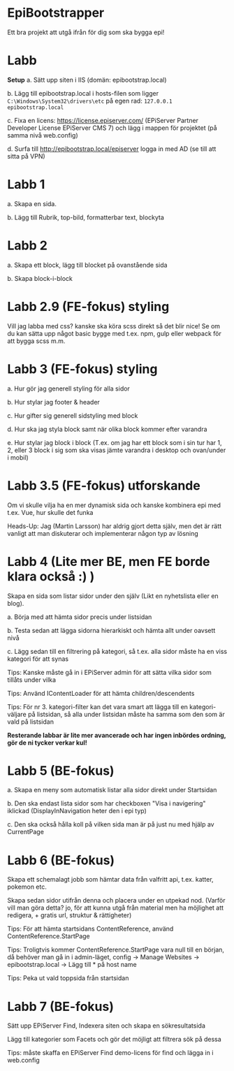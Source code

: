 # EpiBootstrapper
Ett bra projekt att utgå ifrån för dig som ska bygga epi!

# Labb
**Setup**
a. Sätt upp siten i IIS (domän: epibootstrap.local)

b. Lägg till epibootstrap.local i hosts-filen som ligger `C:\Windows\System32\drivers\etc` på egen rad: `127.0.0.1	epibootstrap.local`

c. Fixa en licens: https://license.episerver.com/ (EPiServer Partner Developer License EPiServer CMS 7) och lägg i mappen för projektet (på samma nivå web.config)

d. Surfa till http://epibootstrap.local/episerver logga in med AD (se till att sitta på VPN)

# Labb 1
a. Skapa en sida.

b. Lägg till Rubrik, top-bild, formatterbar text, blockyta

# Labb 2
a. Skapa ett block, lägg till blocket på ovanstående sida

b. Skapa block-i-block

# Labb 2.9 (FE-fokus) styling
Vill jag labba med css? kanske ska köra scss direkt så det blir nice! Se om du kan sätta upp något basic bygge med t.ex. npm, gulp eller webpack för att bygga scss m.m.

# Labb 3 (FE-fokus) styling
a. Hur gör jag generell styling för alla sidor

b. Hur stylar jag footer & header

c. Hur gifter sig generell sidstyling med block

d. Hur ska jag styla block samt när olika block kommer efter varandra

e. Hur stylar jag block i block (T.ex. om jag har ett block som i sin tur har 1, 2, eller 3 block i sig som ska visas jämte varandra i desktop och ovan/under i mobil)

# Labb 3.5 (FE-fokus) utforskande
Om vi skulle vilja ha en mer dynamisk sida och kanske kombinera epi med t.ex. Vue, hur skulle det funka

Heads-Up: Jag (Martin Larsson) har aldrig gjort detta själv, men det är rätt vanligt att man diskuterar och implementerar någon typ av lösning

# Labb 4 (Lite mer BE, men FE borde klara också :) )
Skapa en sida som listar sidor under den själv (Likt en nyhetslista eller en blog).

a. Börja med att hämta sidor precis under listsidan

b. Testa sedan att lägga sidorna hierarkiskt och hämta allt under oavsett nivå

c. Lägg sedan till en filtrering på kategori, så t.ex. alla sidor måste ha en viss kategori för att synas

Tips: Kanske måste gå in i EPiServer admin för att sätta vilka sidor som tillåts under vilka

Tips: Använd IContentLoader för att hämta children/descendents

Tips: För nr 3. kategori-filter kan det vara smart att lägga till en kategori-väljare på listsidan, så alla under listsidan måste ha samma som den som är vald på listsidan

**Resterande labbar är lite mer avancerade och har ingen inbördes ordning, gör de ni tycker verkar kul!**

# Labb 5 (BE-fokus)
a. Skapa en meny som automatisk listar alla sidor direkt under Startsidan

b. Den ska endast lista sidor som har checkboxen "Visa i navigering" iklickad (DisplayInNavigation heter den i epi typ)

c. Den ska också hålla koll på vilken sida man är på just nu med hjälp av CurrentPage

# Labb 6 (BE-fokus)
Skapa ett schemalagt jobb som hämtar data från valfritt api, t.ex. katter, pokemon etc. 

Skapa sedan sidor utifrån denna och placera under en utpekad nod. (Varför vill man göra detta? jo, för att kunna utgå från material men ha möjlighet att redigera, + gratis url, struktur & rättigheter)

Tips: För att hämta startsidans ContentReference, använd ContentReference.StartPage

Tips: Troligtvis kommer ContentReference.StartPage vara null till en början, då behöver man gå in i admin-läget, config ->  Manage Websites -> epibootstrap.local -> Lägg till * på host name

Tips: Peka ut vald toppsida från startsidan

# Labb 7 (BE-fokus)
Sätt upp EPiServer Find, Indexera siten och skapa en sökresultatsida

Lägg till kategorier som Facets och gör det möjligt att filtrera sök på dessa

Tips: måste skaffa en EPiServer Find demo-licens för find och lägga in i web.config
